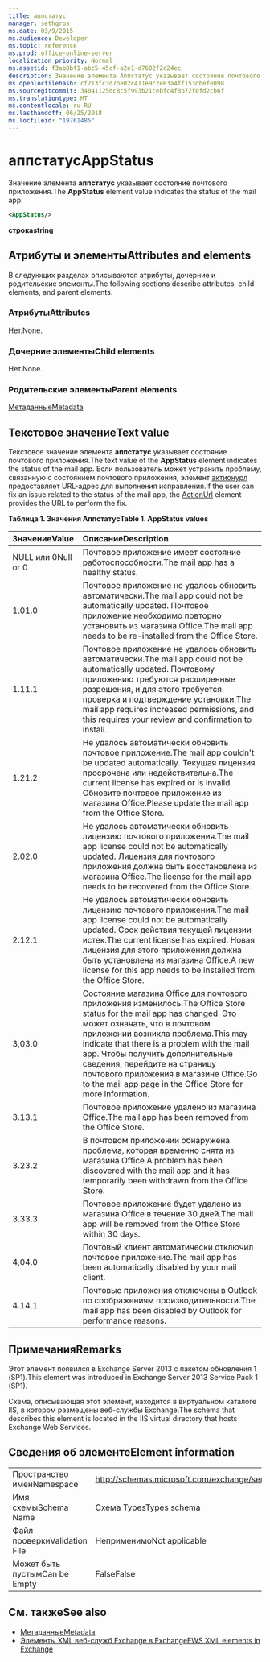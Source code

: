```yaml
---
title: аппстатус
manager: sethgros
ms.date: 03/9/2015
ms.audience: Developer
ms.topic: reference
ms.prod: office-online-server
localization_priority: Normal
ms.assetid: f3ab8bf1-abc5-45cf-a2e1-d7602f2c24ec
description: Значение элемента Аппстатус указывает состояние почтового приложения.
ms.openlocfilehash: cf213fc3d7be02c411e9c2e83a4ff153dbefe098
ms.sourcegitcommit: 34041125dc8c5f993b21cebfc4f8b72f0fd2cb6f
ms.translationtype: MT
ms.contentlocale: ru-RU
ms.lasthandoff: 06/25/2018
ms.locfileid: "19761485"
---
```

# <a name="appstatus"></a><span data-ttu-id="f508a-103">аппстатус</span><span class="sxs-lookup"><span data-stu-id="f508a-103">AppStatus</span></span>

<span data-ttu-id="f508a-104">Значение элемента **аппстатус** указывает состояние почтового приложения.</span><span class="sxs-lookup"><span data-stu-id="f508a-104">The **AppStatus** element value indicates the status of the mail app.</span></span> 
  
```XML
<AppStatus/>
```

 <span data-ttu-id="f508a-105">**строка**</span><span class="sxs-lookup"><span data-stu-id="f508a-105">**string**</span></span>
## <a name="attributes-and-elements"></a><span data-ttu-id="f508a-106">Атрибуты и элементы</span><span class="sxs-lookup"><span data-stu-id="f508a-106">Attributes and elements</span></span>

<span data-ttu-id="f508a-107">В следующих разделах описываются атрибуты, дочерние и родительские элементы.</span><span class="sxs-lookup"><span data-stu-id="f508a-107">The following sections describe attributes, child elements, and parent elements.</span></span>
  
### <a name="attributes"></a><span data-ttu-id="f508a-108">Атрибуты</span><span class="sxs-lookup"><span data-stu-id="f508a-108">Attributes</span></span>

<span data-ttu-id="f508a-109">Нет.</span><span class="sxs-lookup"><span data-stu-id="f508a-109">None.</span></span>
  
### <a name="child-elements"></a><span data-ttu-id="f508a-110">Дочерние элементы</span><span class="sxs-lookup"><span data-stu-id="f508a-110">Child elements</span></span>

<span data-ttu-id="f508a-111">Нет.</span><span class="sxs-lookup"><span data-stu-id="f508a-111">None.</span></span>
  
### <a name="parent-elements"></a><span data-ttu-id="f508a-112">Родительские элементы</span><span class="sxs-lookup"><span data-stu-id="f508a-112">Parent elements</span></span>

[<span data-ttu-id="f508a-113">Метаданные</span><span class="sxs-lookup"><span data-stu-id="f508a-113">Metadata</span></span>](metadata-ex15websvcsotherref.md)
  
## <a name="text-value"></a><span data-ttu-id="f508a-114">Текстовое значение</span><span class="sxs-lookup"><span data-stu-id="f508a-114">Text value</span></span>

<span data-ttu-id="f508a-115">Текстовое значение элемента **аппстатус** указывает состояние почтового приложения.</span><span class="sxs-lookup"><span data-stu-id="f508a-115">The text value of the **AppStatus** element indicates the status of the mail app.</span></span> <span data-ttu-id="f508a-116">Если пользователь может устранить проблему, связанную с состоянием почтового приложения, элемент [актионурл](actionurl.md) предоставляет URL-адрес для выполнения исправления.</span><span class="sxs-lookup"><span data-stu-id="f508a-116">If the user can fix an issue related to the status of the mail app, the [ActionUrl](actionurl.md) element provides the URL to perform the fix.</span></span> 
  
<span data-ttu-id="f508a-117">**Таблица 1. Значения Аппстатус**</span><span class="sxs-lookup"><span data-stu-id="f508a-117">**Table 1. AppStatus values**</span></span>

|<span data-ttu-id="f508a-118">**Значение**</span><span class="sxs-lookup"><span data-stu-id="f508a-118">**Value**</span></span>|<span data-ttu-id="f508a-119">**Описание**</span><span class="sxs-lookup"><span data-stu-id="f508a-119">**Description**</span></span>|
|:-----|:-----|
|<span data-ttu-id="f508a-120">NULL или 0</span><span class="sxs-lookup"><span data-stu-id="f508a-120">Null or 0</span></span>  <br/> |<span data-ttu-id="f508a-121">Почтовое приложение имеет состояние работоспособности.</span><span class="sxs-lookup"><span data-stu-id="f508a-121">The mail app has a healthy status.</span></span>  <br/> |
|<span data-ttu-id="f508a-122">1.0</span><span class="sxs-lookup"><span data-stu-id="f508a-122">1.0</span></span>  <br/> |<span data-ttu-id="f508a-123">Почтовое приложение не удалось обновить автоматически.</span><span class="sxs-lookup"><span data-stu-id="f508a-123">The mail app could not be automatically updated.</span></span> <span data-ttu-id="f508a-124">Почтовое приложение необходимо повторно установить из магазина Office.</span><span class="sxs-lookup"><span data-stu-id="f508a-124">The mail app needs to be re-installed from the Office Store.</span></span>  <br/> |
|<span data-ttu-id="f508a-125">1.1</span><span class="sxs-lookup"><span data-stu-id="f508a-125">1.1</span></span>  <br/> |<span data-ttu-id="f508a-126">Почтовое приложение не удалось обновить автоматически.</span><span class="sxs-lookup"><span data-stu-id="f508a-126">The mail app could not be automatically updated.</span></span> <span data-ttu-id="f508a-127">Почтовому приложению требуются расширенные разрешения, и для этого требуется проверка и подтверждение установки.</span><span class="sxs-lookup"><span data-stu-id="f508a-127">The mail app requires increased permissions, and this requires your review and confirmation to install.</span></span>  <br/> |
|<span data-ttu-id="f508a-128">1.2</span><span class="sxs-lookup"><span data-stu-id="f508a-128">1.2</span></span>  <br/> |<span data-ttu-id="f508a-129">Не удалось автоматически обновить почтовое приложение.</span><span class="sxs-lookup"><span data-stu-id="f508a-129">The mail app couldn't be updated automatically.</span></span> <span data-ttu-id="f508a-130">Текущая лицензия просрочена или недействительна.</span><span class="sxs-lookup"><span data-stu-id="f508a-130">The current license has expired or is invalid.</span></span> <span data-ttu-id="f508a-131">Обновите почтовое приложение из магазина Office.</span><span class="sxs-lookup"><span data-stu-id="f508a-131">Please update the mail app from the Office Store.</span></span>  <br/> |
|<span data-ttu-id="f508a-132">2.0</span><span class="sxs-lookup"><span data-stu-id="f508a-132">2.0</span></span>  <br/> |<span data-ttu-id="f508a-133">Не удалось автоматически обновить лицензию почтового приложения.</span><span class="sxs-lookup"><span data-stu-id="f508a-133">The mail app license could not be automatically updated.</span></span> <span data-ttu-id="f508a-134">Лицензия для почтового приложения должна быть восстановлена из магазина Office.</span><span class="sxs-lookup"><span data-stu-id="f508a-134">The license for the mail app needs to be recovered from the Office Store.</span></span>  <br/> |
|<span data-ttu-id="f508a-135">2.1</span><span class="sxs-lookup"><span data-stu-id="f508a-135">2.1</span></span>  <br/> |<span data-ttu-id="f508a-136">Не удалось автоматически обновить лицензию почтового приложения.</span><span class="sxs-lookup"><span data-stu-id="f508a-136">The mail app license could not be automatically updated.</span></span> <span data-ttu-id="f508a-137">Срок действия текущей лицензии истек.</span><span class="sxs-lookup"><span data-stu-id="f508a-137">The current license has expired.</span></span> <span data-ttu-id="f508a-138">Новая лицензия для этого приложения должна быть установлена из магазина Office.</span><span class="sxs-lookup"><span data-stu-id="f508a-138">A new license for this app needs to be installed from the Office Store.</span></span>  <br/> |
|<span data-ttu-id="f508a-139">3,0</span><span class="sxs-lookup"><span data-stu-id="f508a-139">3.0</span></span>  <br/> |<span data-ttu-id="f508a-140">Состояние магазина Office для почтового приложения изменилось.</span><span class="sxs-lookup"><span data-stu-id="f508a-140">The Office Store status for the mail app has changed.</span></span> <span data-ttu-id="f508a-141">Это может означать, что в почтовом приложении возникла проблема.</span><span class="sxs-lookup"><span data-stu-id="f508a-141">This may indicate that there is a problem with the mail app.</span></span> <span data-ttu-id="f508a-142">Чтобы получить дополнительные сведения, перейдите на страницу почтового приложения в магазине Office.</span><span class="sxs-lookup"><span data-stu-id="f508a-142">Go to the mail app page in the Office Store for more information.</span></span>  <br/> |
|<span data-ttu-id="f508a-143">3.1</span><span class="sxs-lookup"><span data-stu-id="f508a-143">3.1</span></span>  <br/> |<span data-ttu-id="f508a-144">Почтовое приложение удалено из магазина Office.</span><span class="sxs-lookup"><span data-stu-id="f508a-144">The mail app has been removed from the Office Store.</span></span>  <br/> |
|<span data-ttu-id="f508a-145">3.2</span><span class="sxs-lookup"><span data-stu-id="f508a-145">3.2</span></span>  <br/> |<span data-ttu-id="f508a-146">В почтовом приложении обнаружена проблема, которая временно снята из магазина Office.</span><span class="sxs-lookup"><span data-stu-id="f508a-146">A problem has been discovered with the mail app and it has temporarily been withdrawn from the Office Store.</span></span>  <br/> |
|<span data-ttu-id="f508a-147">3.3</span><span class="sxs-lookup"><span data-stu-id="f508a-147">3.3</span></span>  <br/> |<span data-ttu-id="f508a-148">Почтовое приложение будет удалено из магазина Office в течение 30 дней.</span><span class="sxs-lookup"><span data-stu-id="f508a-148">The mail app will be removed from the Office Store within 30 days.</span></span>  <br/> |
|<span data-ttu-id="f508a-149">4,0</span><span class="sxs-lookup"><span data-stu-id="f508a-149">4.0</span></span>  <br/> |<span data-ttu-id="f508a-150">Почтовый клиент автоматически отключил почтовое приложение.</span><span class="sxs-lookup"><span data-stu-id="f508a-150">The mail app has been automatically disabled by your mail client.</span></span>  <br/> |
|<span data-ttu-id="f508a-151">4.1</span><span class="sxs-lookup"><span data-stu-id="f508a-151">4.1</span></span>  <br/> |<span data-ttu-id="f508a-152">Почтовые приложения отключены в Outlook по соображениям производительности.</span><span class="sxs-lookup"><span data-stu-id="f508a-152">The mail app has been disabled by Outlook for performance reasons.</span></span>  <br/> |
   
## <a name="remarks"></a><span data-ttu-id="f508a-153">Примечания</span><span class="sxs-lookup"><span data-stu-id="f508a-153">Remarks</span></span>

<span data-ttu-id="f508a-154">Этот элемент появился в Exchange Server 2013 с пакетом обновления 1 (SP1).</span><span class="sxs-lookup"><span data-stu-id="f508a-154">This element was introduced in Exchange Server 2013 Service Pack 1 (SP1).</span></span>
  
<span data-ttu-id="f508a-155">Схема, описывающая этот элемент, находится в виртуальном каталоге IIS, в котором размещены веб-службы Exchange.</span><span class="sxs-lookup"><span data-stu-id="f508a-155">The schema that describes this element is located in the IIS virtual directory that hosts Exchange Web Services.</span></span>
  
## <a name="element-information"></a><span data-ttu-id="f508a-156">Сведения об элементе</span><span class="sxs-lookup"><span data-stu-id="f508a-156">Element information</span></span>

|||
|:-----|:-----|
|<span data-ttu-id="f508a-157">Пространство имен</span><span class="sxs-lookup"><span data-stu-id="f508a-157">Namespace</span></span>  <br/> | http://schemas.microsoft.com/exchange/services/2006/types  <br/> |
|<span data-ttu-id="f508a-158">Имя схемы</span><span class="sxs-lookup"><span data-stu-id="f508a-158">Schema Name</span></span>  <br/> |<span data-ttu-id="f508a-159">Схема Types</span><span class="sxs-lookup"><span data-stu-id="f508a-159">Types schema</span></span>  <br/> |
|<span data-ttu-id="f508a-160">Файл проверки</span><span class="sxs-lookup"><span data-stu-id="f508a-160">Validation File</span></span>  <br/> |<span data-ttu-id="f508a-161">Неприменимо</span><span class="sxs-lookup"><span data-stu-id="f508a-161">Not applicable</span></span>  <br/> |
|<span data-ttu-id="f508a-162">Может быть пустым</span><span class="sxs-lookup"><span data-stu-id="f508a-162">Can be Empty</span></span>  <br/> |<span data-ttu-id="f508a-163">False</span><span class="sxs-lookup"><span data-stu-id="f508a-163">False</span></span>  <br/> |
   
## <a name="see-also"></a><span data-ttu-id="f508a-164">См. также</span><span class="sxs-lookup"><span data-stu-id="f508a-164">See also</span></span>

- [<span data-ttu-id="f508a-165">Метаданные</span><span class="sxs-lookup"><span data-stu-id="f508a-165">Metadata</span></span>](metadata-ex15websvcsotherref.md)
- [<span data-ttu-id="f508a-166">Элементы XML веб-служб Exchange в Exchange</span><span class="sxs-lookup"><span data-stu-id="f508a-166">EWS XML elements in Exchange</span></span>](ews-xml-elements-in-exchange.md)

